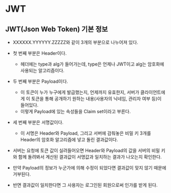 # JWT

## JWT(Json Web Token) 기본 정보
- XXXXXX.YYYYYY.ZZZZZ와 같이 3개의 부분으로 나누어져 있다.
- 첫 번째 부분은 Header이다.
  - 헤더에는 type과 alg가 들어가는데, type은 언제나 JWT이고 alg는 암호화에 사용되는 알고리즘이다.
- 두 번째 부분은 Payload이다.
  - 이 토큰이 누가 누구에게 발급했는지, 언제까지 유효한지, 서버가 클라이언트에게 이 토큰을 통해 공개하기 원하는 내용(사용자의 닉네임, 관리자 여부 등)이 들어있다.
  - 이렇게 Payload에 있는 속성들을 Claim set이라고 부른다.
- 세 번째 부분은 서명값이다.
  - 이 서명은 Header와 Payload, 그리고 서버에 감춰놓은 비밀 키 3개를 Header의 암호화 알고리즘에 넣고 돌린 결과값이다.

- 서버는 요청에 토큰 값이 실려들어오면 Header와 Payload의 값을 서버의 비밀 키와 함께 돌려봐서 계산된 결과값이 서명값과 일치하는 결과가 나오는지 확인한다.
- 만약 Payload의 정보가 누군가에 의해 수정이 되었다면 결과값이 맞지 않기 때문에 거부된다.
- 반면 결과값이 일치한다면 그 사용자는 로그인된 회원으로써 인가를 받게 된다.